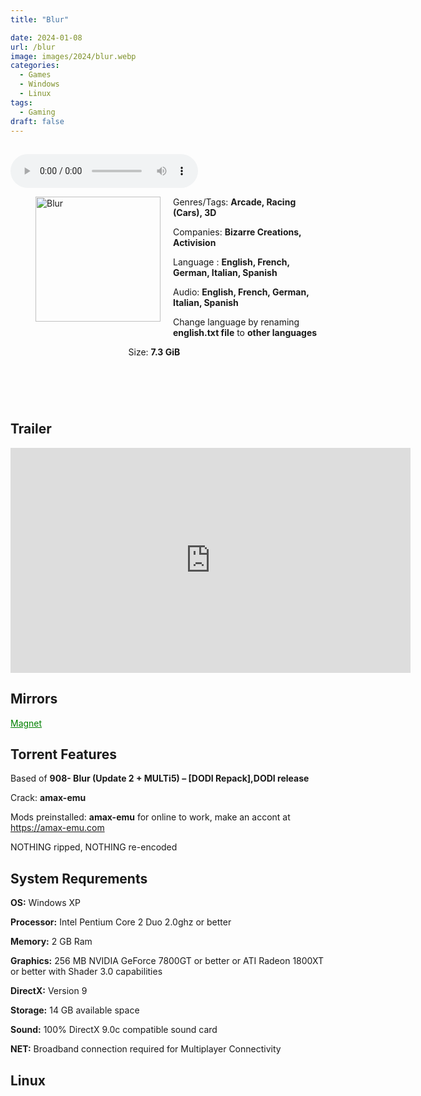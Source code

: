 ```yaml
---
title: "Blur"

date: 2024-01-08
url: /blur
image: images/2024/blur.webp
categories:
  - Games
  - Windows
  - Linux
tags:
  - Gaming
draft: false
---
```

##
<style>
  body.dark-mode,
  body.dark-mode main * {
    background: url('/images/2024/blur.jpg') center center fixed no-repeat;
    background-size: 100% 100%;
    background-size: cover;
    color: #f5f5f5;
  }
</style>
<script>
    document.addEventListener('DOMContentLoaded', function () {
        var body = document.body;
        var switcher = document.querySelector('.js-toggle');
                body.classList.add('dark-mode');
                // Save user preference in storage
                localStorage.setItem('darkMode', 'true');
            
        });
</script>

<audio controls autoplay>
  <source src="/audio/blur.mp3" type="audio/mp3">
  Your browser does not support the audio tag.
</audio>


<figure style="float: left; margin-right: 20px;">
  <img src="/images/2024/blur.webp" alt="Blur" style="width: 200px;">
</figure>

Genres/Tags: **Arcade, Racing (Cars), 3D**

Companies: **Bizarre Creations, Activision**

Language : **English, French, German, Italian, Spanish**

Audio: **English, French, German, Italian, Spanish**

Change language by renaming **english.txt file** to **other languages**

⠀ ⠀⠀⠀⠀⠀⠀⠀⠀⠀⠀⠀⠀⠀⠀⠀⠀⠀Size: **7.3 GiB**
# ⠀

## Trailer
<iframe width="640" height="360" src="https://www.youtube.com/embed/6UHZLynZFjU" title="Blur - PC | PS3 | Xbox 360 - Freeze official video game trailer HD" frameborder="0" allow="accelerometer; autoplay; clipboard-write; encrypted-media; gyroscope; picture-in-picture; web-share" allowfullscreen></iframe>

## Mirrors
<a href="magnet:?xt=urn:btih:5AG5R5HONAPHVOMSMORNO7XU5SELCWW2&dn=Blur" style="color: green;">Magnet</a>

## Torrent Features
Based of **908- Blur (Update 2 + MULTi5) – [DODI Repack],DODI release**

Crack: **amax-emu**

Mods preinstalled: **amax-emu** for online to work, make an accont at https://amax-emu.com

NOTHING ripped, NOTHING re-encoded

## System Requrements
**OS:** Windows XP

**Processor:** Intel Pentium Core 2 Duo 2.0ghz or better

**Memory:** 2 GB Ram

**Graphics:** 256 MB NVIDIA GeForce 7800GT or better or ATI Radeon 1800XT or better with Shader 3.0 capabilities

**DirectX:** Version 9

**Storage:** 14 GB available space

**Sound:** 100% DirectX 9.0c compatible sound card

**NET:** Broadband connection required for Multiplayer Connectivity

## Linux
